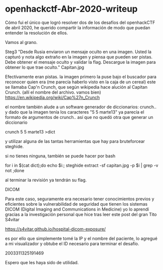 # openhackctf-Abr-2020-writeup

Cómo fui el único que logró resolver dos de los desafíos del openhackCTF de abril 2020, he querido compartir la información de modo que puedan entender la resolución de ellos.

Vamos al grano.

Steg3
"Desde Rusia enviaron un mensaje oculto en una imagen. Usted la capturó y nota algo extraño en la imagen y piensa que pueden ser pistas. Debe obtener el mensaje oculto y validar la flag. Descargue la imagen para obtener lo que trae oculto."
Capitan.jpg

Efectívamente eran pistas. la imagen primero la puse bajo el buscador para reconocer quien era (me parecía haberlo visto en la caja de un cereal)
este se llamaba Cap'n Crunch, que según wikipedia hace alución al Capitan Crunch. (allí el nombre del archivo. vamos bien)
https://en.wikipedia.org/wiki/Cap%27n_Crunch

el nombre también alude a un software generador de diccionarios: crunch.. y dado que la imagen tenía  los caracteres "5 5 marte13" ya parecía el formato de argumentos de crunch.. así que no quedó otra que generar un diccionario

crunch 5 5 marte13 >dict

y utilizar alguna de las tantas herramientas que hay para bruteforcear steghide.

si no tienes ninguna, también se puede hacer por bash

for i in $(cat dict);do echo $i:; steghide extract -sf capitan.jpg -p $i | grep -v not ;done

al terminar la revisión ya tendrán su flag.


DICOM

Para este caso, seguramente era necesario tener conocimientos previos y eficientes sobre la vulnerabilidad de seguridad que tienen los sistemas DICOM (Digital Imaging and Communications in Medicine)
yo lo aprendí gracias a la investigación personal que hice tras leer este post del gran Tito S4vitar

https://s4vitar.github.io/hospital-dicom-exposure/

es por ello que simplemente tomé la IP y el nombre del paciente, lo agregué a mi visualizador y obtube el ID necesario para terminar el desafío.

2003311325191469

Espero que les haya sido de utilidad.
